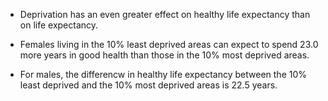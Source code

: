 * Deprivation has an even greater effect on healthy life expectancy than on life expectancy.

* Females living in the 10% least deprived areas can expect to spend 23.0 more years in good health than those in the 10% most deprived areas.

* For males, the differencw in healthy life expectancy between the 10% least deprived and the 10% most deprived areas is 22.5 years.
